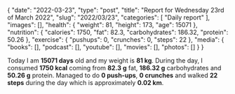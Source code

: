 {
    "date": "2022-03-23",
    "type": "post",
    "title": "Report for Wednesday 23rd of March 2022",
    "slug": "2022\/03\/23",
    "categories": [
        "Daily report"
    ],
    "images": [],
    "health": {
        "weight": 81,
        "height": 173,
        "age": 15071
    },
    "nutrition": {
        "calories": 1750,
        "fat": 82.3,
        "carbohydrates": 186.32,
        "protein": 50.26
    },
    "exercise": {
        "pushups": 0,
        "crunches": 0,
        "steps": 22
    },
    "media": {
        "books": [],
        "podcast": [],
        "youtube": [],
        "movies": [],
        "photos": []
    }
}

Today I am <strong>15071 days</strong> old and my weight is <strong>81 kg</strong>. During the day, I consumed <strong>1750 kcal</strong> coming from <strong>82.3 g</strong> fat, <strong>186.32 g</strong> carbohydrates and <strong>50.26 g</strong> protein. Managed to do <strong>0 push-ups</strong>, <strong>0 crunches</strong> and walked <strong>22 steps</strong> during the day which is approximately <strong>0.02 km</strong>.
